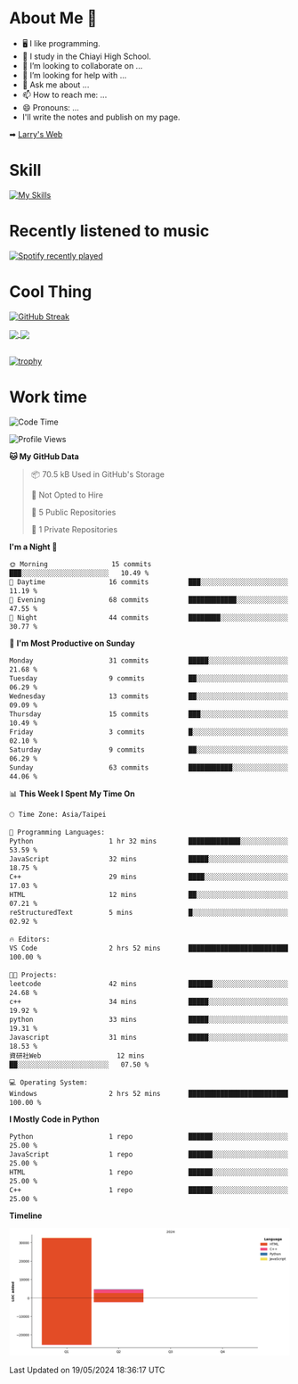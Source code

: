 # About Me 👋

- 🖥  I like programming.
- 🏫 I study in the Chiayi High School.
- 👯 I’m looking to collaborate on ...
- 🤔 I’m looking for help with ...
- 💬 Ask me about ...
- 📫 How to reach me: ...
- 😄 Pronouns: ...
- I'll write the notes and publish on my page.

➡︎ [Larry's Web](https://larryeng.github.io/)

# Skill
[![My Skills](https://skillicons.dev/icons?i=blender,arduino,vscode,visualstudio,pr,github,git,c,cpp,py,html,css,js)](https://skillicons.dev)
# Recently listened to music

[![Spotify recently played](https://spotify-recently-played-readme.vercel.app/api?user=31mqyfrlvkyusmaxegq4pvoow5we)](https://open.spotify.com/user/31mqyfrlvkyusmaxegq4pvoow5we)

# Cool Thing

[![GitHub Streak](https://streak-stats.demolab.com/?user=Larryeng&theme=holi-theme)](https://git.io/streak-stats)

<a href="https://github.com/anuraghazra/github-readme-stats">
  <img height=200 align="center" src="https://github-readme-stats.vercel.app/api?username=Larryeng&theme=github_dark&rank_icon=github" />
</a>
<a href="https://github.com/anuraghazra/convoychat">
  <img height=200 align="center" src="https://github-readme-stats.vercel.app/api/top-langs?username=Larryeng&layout=compact&langs_count=8&card_width=320&theme=github_dark" />
</a>

<br>

<br>

[![trophy](https://github-profile-trophy.vercel.app/?username=Larryeng&theme=darkhub)](https://github.com/ryo-ma/github-profile-trophy)
# Work time
<!--START_SECTION:waka-->
![Code Time](http://img.shields.io/badge/Code%20Time-160%20hrs%2018%20mins-blue)

![Profile Views](http://img.shields.io/badge/Profile%20Views-0-blue)

**🐱 My GitHub Data** 

> 📦 70.5 kB Used in GitHub's Storage 
 > 
> 🚫 Not Opted to Hire
 > 
> 📜 5 Public Repositories 
 > 
> 🔑 1 Private Repositories 
 > 
**I'm a Night 🦉** 

```text
🌞 Morning                15 commits          ███░░░░░░░░░░░░░░░░░░░░░░   10.49 % 
🌆 Daytime                16 commits          ███░░░░░░░░░░░░░░░░░░░░░░   11.19 % 
🌃 Evening                68 commits          ████████████░░░░░░░░░░░░░   47.55 % 
🌙 Night                  44 commits          ████████░░░░░░░░░░░░░░░░░   30.77 % 
```
📅 **I'm Most Productive on Sunday** 

```text
Monday                   31 commits          █████░░░░░░░░░░░░░░░░░░░░   21.68 % 
Tuesday                  9 commits           ██░░░░░░░░░░░░░░░░░░░░░░░   06.29 % 
Wednesday                13 commits          ██░░░░░░░░░░░░░░░░░░░░░░░   09.09 % 
Thursday                 15 commits          ███░░░░░░░░░░░░░░░░░░░░░░   10.49 % 
Friday                   3 commits           █░░░░░░░░░░░░░░░░░░░░░░░░   02.10 % 
Saturday                 9 commits           ██░░░░░░░░░░░░░░░░░░░░░░░   06.29 % 
Sunday                   63 commits          ███████████░░░░░░░░░░░░░░   44.06 % 
```


📊 **This Week I Spent My Time On** 

```text
🕑︎ Time Zone: Asia/Taipei

💬 Programming Languages: 
Python                   1 hr 32 mins        █████████████░░░░░░░░░░░░   53.59 % 
JavaScript               32 mins             █████░░░░░░░░░░░░░░░░░░░░   18.75 % 
C++                      29 mins             ████░░░░░░░░░░░░░░░░░░░░░   17.03 % 
HTML                     12 mins             ██░░░░░░░░░░░░░░░░░░░░░░░   07.21 % 
reStructuredText         5 mins              █░░░░░░░░░░░░░░░░░░░░░░░░   02.92 % 

🔥 Editors: 
VS Code                  2 hrs 52 mins       █████████████████████████   100.00 % 

🐱‍💻 Projects: 
leetcode                 42 mins             ██████░░░░░░░░░░░░░░░░░░░   24.68 % 
c++                      34 mins             █████░░░░░░░░░░░░░░░░░░░░   19.92 % 
python                   33 mins             █████░░░░░░░░░░░░░░░░░░░░   19.31 % 
Javascript               31 mins             █████░░░░░░░░░░░░░░░░░░░░   18.53 % 
資研社Web                   12 mins             ██░░░░░░░░░░░░░░░░░░░░░░░   07.50 % 

💻 Operating System: 
Windows                  2 hrs 52 mins       █████████████████████████   100.00 % 
```

**I Mostly Code in Python** 

```text
Python                   1 repo              ██████░░░░░░░░░░░░░░░░░░░   25.00 % 
JavaScript               1 repo              ██████░░░░░░░░░░░░░░░░░░░   25.00 % 
HTML                     1 repo              ██████░░░░░░░░░░░░░░░░░░░   25.00 % 
C++                      1 repo              ██████░░░░░░░░░░░░░░░░░░░   25.00 % 
```



**Timeline**

![Lines of Code chart](https://raw.githubusercontent.com/Larryeng/Larryeng/main/assets/bar_graph.png)


 Last Updated on 19/05/2024 18:36:17 UTC
<!--END_SECTION:waka-->
